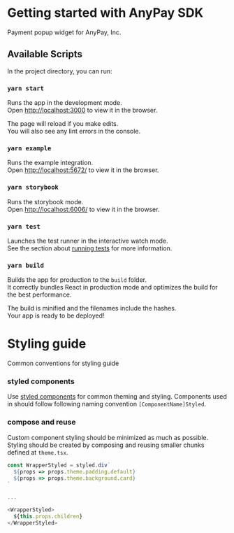 # Getting started with AnyPay SDK

Payment popup widget for AnyPay, Inc.

## Available Scripts

In the project directory, you can run:

### `yarn start`

Runs the app in the development mode.\
Open [http://localhost:3000](http://localhost:3000) to view it in the browser.

The page will reload if you make edits.\
You will also see any lint errors in the console.

### `yarn example`

Runs the example integration.\
Open [http://localhost:5672/](http://localhost:5672/) to view it in the browser.

### `yarn storybook`

Runs the storybook mode.\
Open [http://localhost:6006/](http://localhost:6006/) to view it in the browser.

### `yarn test`

Launches the test runner in the interactive watch mode.\
See the section about [running tests](https://facebook.github.io/create-react-app/docs/running-tests) for more information.

### `yarn build`

Builds the app for production to the `build` folder.\
It correctly bundles React in production mode and optimizes the build for the best performance.

The build is minified and the filenames include the hashes.\
Your app is ready to be deployed!

# Styling guide

Common conventions for styling guide

### styled components

Use [styled components](https://styled-components.com/docs/advanced#theming) for common theming and styling. Components used in should follow following naming convention `[ComponentName]Styled`.

### compose and reuse

Custom component styling should be minimized as much as possible. Styling should be created by composing and reusing smaller chunks defined at `theme.tsx`.

```js
const WrapperStyled = styled.div`
  ${props => props.theme.padding.default}
  ${props => props.theme.background.card}
`

...

<WrapperStyled>
  ${this.props.children}
</WrapperStyled>
```

